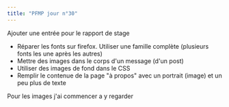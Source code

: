 ```yaml
---
title: "PFMP jour n°30"
---
```


Ajouter une entrée pour le rapport de stage

- Réparer les fonts sur firefox. Utiliser une famille complète (plusieurs fonts les une après les autres)
- Mettre des images dans le corps d'un message (d'un post)
- Utiliser des images de fond dans le CSS
- Remplir le contenue de la page "à propos" avec un portrait (image) et un peu plus de texte

Pour les images j'ai commencer a y regarder
